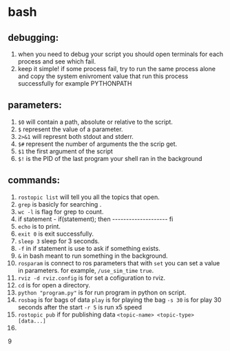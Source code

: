 # bash

## debugging:
1. when you need to debug your script you should open terminals for each process and see which fail.
2. keep it simple! if some process fail, try to run the same process alone and copy the system enivroment value that run this process successfully for example  PYTHONPATH


## parameters:
1. `$0` will contain a path, absolute or relative to the script.
2. `$` represent the value of a parameter.
3. `2>&1` will represnt both stdout and stderr.
4. `$#` represent the number of arguments the the scrip get.
5. `$1` the first argument of the script
6. `$!` is the PID of the last program your shell ran in the background 


## commands:
1. `rostopic list` will tell you all the topics that open.
2. `grep` is basicly for searching .
3. `wc -l` is flag for grep to count.
4. if statement - if(statement); then
                  --------------------
                  fi
5. `echo` is to print.
6. `exit 0` is exit successfully. 
7. `sleep 3` sleep for 3 seconds.
8. `-f` in if statement is use to ask if something exists.
9. `&` in bash meant to run something in the background.
10. `rosparam` is connect to ros parameters that with `set` you can set a value in parameters. for example,  `/use_sim_time` `true`.
11. `rviz -d rviz.config` is for set a cofiguration to rviz.
12.  `cd` is for open a directory.
13.  `python "program.py"` is for run program in python on script.
14.  `rosbag` is for bags of data `play` is for playing the bag `-s 30` is for play 30 seconds after the start `-r 5` is run x5 speed
15.  `rostopic pub` if for publishing data `<topic-name> <topic-type> [data...]` 
16.  

9

